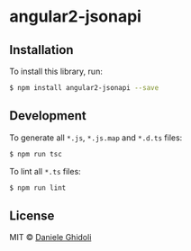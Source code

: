 # angular2-jsonapi

## Installation

To install this library, run:

```bash
$ npm install angular2-jsonapi --save
```

## Development

To generate all `*.js`, `*.js.map` and `*.d.ts` files:

```bash
$ npm run tsc
```

To lint all `*.ts` files:

```bash
$ npm run lint
```

## License

MIT © [Daniele Ghidoli](daniele.ghidoli@bigthink.it)
